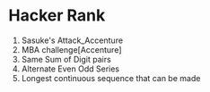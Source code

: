 # **Hacker Rank**
1) Sasuke's Attack_Accenture
2) MBA challenge[Accenture]
3) Same Sum of Digit pairs
4) Alternate Even Odd Series
5) Longest continuous sequence that can be made
